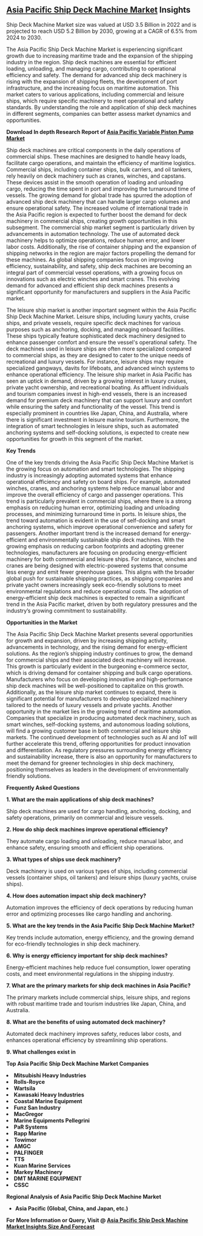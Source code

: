 <h2><a href="https://www.verifiedmarketreports.com/download-sample/?rid=304278&amp;utm_source=Github-Feb&amp;utm_medium=219" target="_blank">Asia Pacific Ship Deck Machine Market</a> Insights</h2><p>Ship Deck Machine Market size was valued at USD 3.5 Billion in 2022 and is projected to reach USD 5.2 Billion by 2030, growing at a CAGR of 6.5% from 2024 to 2030.</p><p><p>The Asia Pacific Ship Deck Machine Market is experiencing significant growth due to increasing maritime trade and the expansion of the shipping industry in the region. Ship deck machines are essential for efficient loading, unloading, and managing cargo, contributing to operational efficiency and safety. The demand for advanced ship deck machinery is rising with the expansion of shipping fleets, the development of port infrastructure, and the increasing focus on maritime automation. This market caters to various applications, including commercial and leisure ships, which require specific machinery to meet operational and safety standards. By understanding the role and application of ship deck machines in different segments, companies can better assess market dynamics and opportunities. <b><p><strong>Download In depth Research Report of <a href="https://www.verifiedmarketreports.com/download-sample/?rid=236118&amp;utm_source=Pulse-Dec&amp;utm_medium=219" target="_blank">Asia Pacific Variable Piston Pump Market</a></strong></p></b></p> <p>Ship deck machines are critical components in the daily operations of commercial ships. These machines are designed to handle heavy loads, facilitate cargo operations, and maintain the efficiency of maritime logistics. Commercial ships, including container ships, bulk carriers, and oil tankers, rely heavily on deck machinery such as cranes, winches, and capstans. These devices assist in the smooth operation of loading and unloading cargo, reducing the time spent in port and improving the turnaround time of vessels. The growing demand for global trade has spurred the adoption of advanced ship deck machinery that can handle larger cargo volumes and ensure operational safety. The increased volume of international trade in the Asia Pacific region is expected to further boost the demand for deck machinery in commercial ships, creating growth opportunities in this subsegment. The commercial ship market segment is particularly driven by advancements in automation technology. The use of automated deck machinery helps to optimize operations, reduce human error, and lower labor costs. Additionally, the rise of container shipping and the expansion of shipping networks in the region are major factors propelling the demand for these machines. As global shipping companies focus on improving efficiency, sustainability, and safety, ship deck machines are becoming an integral part of commercial vessel operations, with a growing focus on innovations such as electric winches and smart cranes. This evolving demand for advanced and efficient ship deck machines presents a significant opportunity for manufacturers and suppliers in the Asia Pacific market.</p> <p>The leisure ship market is another important segment within the Asia Pacific Ship Deck Machine Market. Leisure ships, including luxury yachts, cruise ships, and private vessels, require specific deck machines for various purposes such as anchoring, docking, and managing onboard facilities. These ships typically feature sophisticated deck machinery designed to enhance passenger comfort and ensure the vessel's operational safety. The deck machines used in leisure ships are often more specialized compared to commercial ships, as they are designed to cater to the unique needs of recreational and luxury vessels. For instance, leisure ships may require specialized gangways, davits for lifeboats, and advanced winch systems to enhance operational efficiency. The leisure ship market in Asia Pacific has seen an uptick in demand, driven by a growing interest in luxury cruises, private yacht ownership, and recreational boating. As affluent individuals and tourism companies invest in high-end vessels, there is an increased demand for premium deck machinery that can support luxury and comfort while ensuring the safety and functionality of the vessel. This trend is especially prominent in countries like Japan, China, and Australia, where there is significant investment in leisure marine tourism. Furthermore, the integration of smart technologies in leisure ships, such as automated anchoring systems and self-docking solutions, is expected to create new opportunities for growth in this segment of the market.</p> <p><b>Key Trends</b></p> <p>One of the key trends driving the Asia Pacific Ship Deck Machine Market is the growing focus on automation and smart technologies. The shipping industry is increasingly adopting automated systems that enhance operational efficiency and safety on board ships. For example, automated winches, cranes, and anchoring systems help reduce manual labor and improve the overall efficiency of cargo and passenger operations. This trend is particularly prevalent in commercial ships, where there is a strong emphasis on reducing human error, optimizing loading and unloading processes, and minimizing turnaround time in ports. In leisure ships, the trend toward automation is evident in the use of self-docking and smart anchoring systems, which improve operational convenience and safety for passengers. Another important trend is the increased demand for energy-efficient and environmentally sustainable ship deck machines. With the growing emphasis on reducing carbon footprints and adopting greener technologies, manufacturers are focusing on producing energy-efficient machinery for both commercial and leisure ships. For instance, winches and cranes are being designed with electric-powered systems that consume less energy and emit fewer greenhouse gases. This aligns with the broader global push for sustainable shipping practices, as shipping companies and private yacht owners increasingly seek eco-friendly solutions to meet environmental regulations and reduce operational costs. The adoption of energy-efficient ship deck machines is expected to remain a significant trend in the Asia Pacific market, driven by both regulatory pressures and the industry’s growing commitment to sustainability.</p> <p><b>Opportunities in the Market</b></p> <p>The Asia Pacific Ship Deck Machine Market presents several opportunities for growth and expansion, driven by increasing shipping activity, advancements in technology, and the rising demand for energy-efficient solutions. As the region’s shipping industry continues to grow, the demand for commercial ships and their associated deck machinery will increase. This growth is particularly evident in the burgeoning e-commerce sector, which is driving demand for container shipping and bulk cargo operations. Manufacturers who focus on developing innovative and high-performance ship deck machines will be well-positioned to capitalize on this growth. Additionally, as the leisure ship market continues to expand, there is significant potential for manufacturers to develop specialized machinery tailored to the needs of luxury vessels and private yachts. Another opportunity in the market lies in the growing trend of maritime automation. Companies that specialize in producing automated deck machinery, such as smart winches, self-docking systems, and autonomous loading solutions, will find a growing customer base in both commercial and leisure ship markets. The continued development of technologies such as AI and IoT will further accelerate this trend, offering opportunities for product innovation and differentiation. As regulatory pressures surrounding energy efficiency and sustainability increase, there is also an opportunity for manufacturers to meet the demand for greener technologies in ship deck machinery, positioning themselves as leaders in the development of environmentally friendly solutions.</p> <p><b>Frequently Asked Questions</b></p> <p><b>1. What are the main applications of ship deck machines?</b></p> <p>Ship deck machines are used for cargo handling, anchoring, docking, and safety operations, primarily on commercial and leisure vessels.</p> <p><b>2. How do ship deck machines improve operational efficiency?</b></p> <p>They automate cargo loading and unloading, reduce manual labor, and enhance safety, ensuring smooth and efficient ship operations.</p> <p><b>3. What types of ships use deck machinery?</b></p> <p>Deck machinery is used on various types of ships, including commercial vessels (container ships, oil tankers) and leisure ships (luxury yachts, cruise ships).</p> <p><b>4. How does automation impact ship deck machinery?</b></p> <p>Automation improves the efficiency of deck operations by reducing human error and optimizing processes like cargo handling and anchoring.</p> <p><b>5. What are the key trends in the Asia Pacific Ship Deck Machine Market?</b></p> <p>Key trends include automation, energy efficiency, and the growing demand for eco-friendly technologies in ship deck machinery.</p> <p><b>6. Why is energy efficiency important for ship deck machines?</b></p> <p>Energy-efficient machines help reduce fuel consumption, lower operating costs, and meet environmental regulations in the shipping industry.</p> <p><b>7. What are the primary markets for ship deck machines in Asia Pacific?</b></p> <p>The primary markets include commercial ships, leisure ships, and regions with robust maritime trade and tourism industries like Japan, China, and Australia.</p> <p><b>8. What are the benefits of using automated deck machinery?</b></p> <p>Automated deck machinery improves safety, reduces labor costs, and enhances operational efficiency by streamlining ship operations.</p> <p><b>9. What challenges exist in</p><p><strong>Top Asia Pacific Ship Deck Machine Market Companies</strong></p><div data-test-id=""><p><li>Mitsubishi Heavy Industries</li><li> Rolls-Royce</li><li> Wartsila</li><li> Kawasaki Heavy Industries</li><li> Coastal Marine Equipment</li><li> Funz San Industry</li><li> MacGregor</li><li> Marine Equipments Pellegrini</li><li> PaR Systems</li><li> Rapp Marine</li><li> Towimor</li><li> AMGC</li><li> PALFINGER</li><li> TTS</li><li> Kuan Marine Services</li><li> Markey Machinery</li><li> DMT MARINE EQUIPMENT</li><li> CSSC</li></p><div><strong>Regional Analysis of&nbsp;Asia Pacific Ship Deck Machine Market</strong></div><ul><li dir="ltr"><p dir="ltr">Asia Pacific (Global, China, and Japan, etc.)</p></li></ul><p><strong>For More Information or Query, Visit @&nbsp;</strong><strong><a href="https://www.verifiedmarketreports.com/product/ship-deck-machine-market/?utm_source=Github-Feb&amp;utm_medium=219" target="_blank">Asia Pacific Ship Deck Machine Market Insights Size And Forecast</a></strong></p></div><h2>&nbsp;</h2><div data-test-id="">&nbsp;</div>
